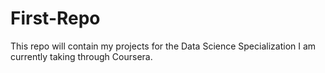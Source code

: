 # First-Repo
This repo will contain my projects for the Data Science Specialization I am currently taking through Coursera.
